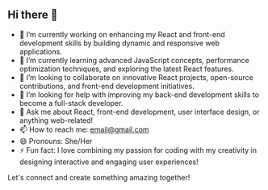 ## Hi there 👋
 
- 🔭 I’m currently working on enhancing my React and front-end development skills by building dynamic and responsive web applications.
- 🌱 I’m currently learning advanced JavaScript concepts, performance optimization techniques, and exploring the latest React features.
- 👯 I’m looking to collaborate on innovative React projects, open-source contributions, and front-end development initiatives.
- 🤔 I’m looking for help with improving my back-end development skills to become a full-stack developer.
- 💬 Ask me about React, front-end development, user interface design, or anything web-related!
- 📫 How to reach me: [email@gmail.com](zeynepkaparr99@gmail.com)
- 😄 Pronouns: She/Her
- ⚡ Fun fact: I love combining my passion for coding with my creativity in designing interactive and engaging user experiences!

Let's connect and create something amazing together!

